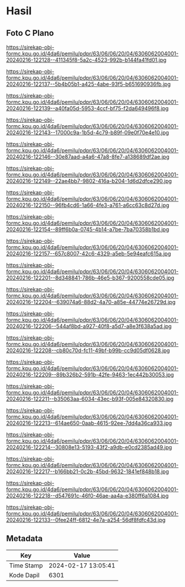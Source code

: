 # Hasil

## Foto C Plano

https://sirekap-obj-formc.kpu.go.id/4da6/pemilu/pdpr/63/06/06/20/04/6306062004001-20240216-122128--411345f8-5a2c-4523-992b-b144fa41fd01.jpg

https://sirekap-obj-formc.kpu.go.id/4da6/pemilu/pdpr/63/06/06/20/04/6306062004001-20240216-122137--5b4b05b1-a425-4abe-93f5-b651690936fb.jpg

https://sirekap-obj-formc.kpu.go.id/4da6/pemilu/pdpr/63/06/06/20/04/6306062004001-20240216-122139--a40fa05d-5953-4ccf-bf75-f2da649496f8.jpg

https://sirekap-obj-formc.kpu.go.id/4da6/pemilu/pdpr/63/06/06/20/04/6306062004001-20240216-122143--17000c9a-1b5d-4c79-b89f-09e0f70e4e10.jpg

https://sirekap-obj-formc.kpu.go.id/4da6/pemilu/pdpr/63/06/06/20/04/6306062004001-20240216-122146--30e87aad-a4a6-47a8-8fe7-a138689df2ae.jpg

https://sirekap-obj-formc.kpu.go.id/4da6/pemilu/pdpr/63/06/06/20/04/6306062004001-20240216-122149--22ae4bb7-9802-416a-b204-1d6d2dfce290.jpg

https://sirekap-obj-formc.kpu.go.id/4da6/pemilu/pdpr/63/06/06/20/04/6306062004001-20240216-122150--96fb4cd6-1a66-4fe3-a761-a6cc63c8d27d.jpg

https://sirekap-obj-formc.kpu.go.id/4da6/pemilu/pdpr/63/06/06/20/04/6306062004001-20240216-122154--89ff6b0a-0745-4b14-a7be-7ba70358b1bd.jpg

https://sirekap-obj-formc.kpu.go.id/4da6/pemilu/pdpr/63/06/06/20/04/6306062004001-20240216-122157--657c8007-42c6-4329-a5eb-5e94eafc615a.jpg

https://sirekap-obj-formc.kpu.go.id/4da6/pemilu/pdpr/63/06/06/20/04/6306062004001-20240216-122201--8d348841-786b-46e5-b367-9200558cde05.jpg

https://sirekap-obj-formc.kpu.go.id/4da6/pemilu/pdpr/63/06/06/20/04/6306062004001-20240216-122204--639074a6-88d2-4a70-a85e-44774e26729d.jpg

https://sirekap-obj-formc.kpu.go.id/4da6/pemilu/pdpr/63/06/06/20/04/6306062004001-20240216-122206--544af8bd-a927-40f8-a5d7-a8e3f638a5ad.jpg

https://sirekap-obj-formc.kpu.go.id/4da6/pemilu/pdpr/63/06/06/20/04/6306062004001-20240216-122208--cb80c70d-fc11-49bf-b99b-cc9d05df0628.jpg

https://sirekap-obj-formc.kpu.go.id/4da6/pemilu/pdpr/63/06/06/20/04/6306062004001-20240216-122209--89b326b2-591b-42fe-9463-1ec442b30053.jpg

https://sirekap-obj-formc.kpu.go.id/4da6/pemilu/pdpr/63/06/06/20/04/6306062004001-20240216-122211--b35063aa-6034-43ec-b93f-005e84320830.jpg

https://sirekap-obj-formc.kpu.go.id/4da6/pemilu/pdpr/63/06/06/20/04/6306062004001-20240216-122213--614ae650-0aab-4615-92ee-7dd4a36ca933.jpg

https://sirekap-obj-formc.kpu.go.id/4da6/pemilu/pdpr/63/06/06/20/04/6306062004001-20240216-122214--30808e13-5193-43f2-a9db-e0cd2385ad49.jpg

https://sirekap-obj-formc.kpu.go.id/4da6/pemilu/pdpr/63/06/06/20/04/6306062004001-20240216-122217--b166bb21-0c2b-45bd-9632-1841ef848b18.jpg

https://sirekap-obj-formc.kpu.go.id/4da6/pemilu/pdpr/63/06/06/20/04/6306062004001-20240216-122218--d547691c-46f0-46ae-aa4a-e380ff6a1084.jpg

https://sirekap-obj-formc.kpu.go.id/4da6/pemilu/pdpr/63/06/06/20/04/6306062004001-20240216-122133--0fee24ff-6812-4e7a-a254-56df8fdfc43d.jpg


## Metadata

| Key        | Value               |
| ---------- | ------------------- |
| Time Stamp | 2024-02-17 13:05:41 |
| Kode Dapil | 6301                |



